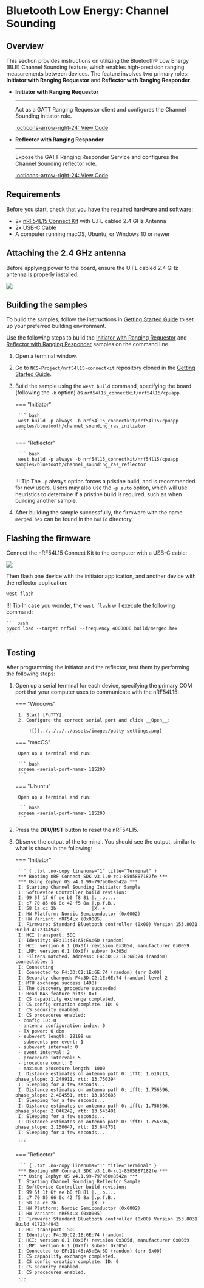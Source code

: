# Bluetooth Low Energy: Channel Sounding

## Overview

This section provides instructions on utilizing the Bluetooth® Low Energy (BLE) Channel Sounding feature, which enables high-precision ranging measurements between devices. The feature involves two primary roles: __Initiator with Ranging Requestor__ and __Reflector with Ranging Responder__.

<div class="grid cards" markdown>

-   __Initiator with Ranging Requestor__

	---

	Act as a GATT Ranging Requestor client and configures the Channel Sounding initiator role.

	[:octicons-arrow-right-24: View Code][Initiator with Ranging Requestor]

-   __Reflector with Ranging Responder__

	---

	Expose the GATT Ranging Responder Service and configures the Channel Sounding reflector role.

	[:octicons-arrow-right-24: View Code][Reflector with Ranging Responder]

</div>

## Requirements

Before you start, check that you have the required hardware and software:

- 2x [nRF54L15 Connect Kit](https://makerdiary.com/products/nrf54l15-connectkit) with U.FL cabled 2.4 GHz Antenna
- 2x USB-C Cable
- A computer running macOS, Ubuntu, or Windows 10 or newer

## Attaching the 2.4 GHz antenna

Before applying power to the board, ensure the U.FL cabled 2.4 GHz antenna is properly installed.

![](../../../../assets/images/attaching-bt-antenna.png)

## Building the samples

To build the samples, follow the instructions in [Getting Started Guide] to set up your preferred building environment.

Use the following steps to build the [Initiator with Ranging Requestor] and [Reflector with Ranging Responder] samples on the command line.

1. Open a terminal window.

2. Go to `NCS-Project/nrf54l15-connectkit` repository cloned in the [Getting Started Guide].

3. Build the sample using the `west build` command, specifying the board (following the `-b` option) as `nrf54l15_connectkit/nrf54l15/cpuapp`.

	=== "Initiator"

		``` bash
		west build -p always -b nrf54l15_connectkit/nrf54l15/cpuapp samples/bluetooth/channel_sounding_ras_initiator
		```

	=== "Reflector"

		``` bash
		west build -p always -b nrf54l15_connectkit/nrf54l15/cpuapp samples/bluetooth/channel_sounding_ras_reflector
		```

	!!! Tip
		The `-p` always option forces a pristine build, and is recommended for new users. Users may also use the `-p auto` option, which will use heuristics to determine if a pristine build is required, such as when building another sample.

4. After building the sample successfully, the firmware with the name `merged.hex` can be found in the `build` directory.

## Flashing the firmware

Connect the nRF54L15 Connect Kit to the computer with a USB-C cable:

![](../../../../assets/images/connecting-board-with-bt-ant.png)

Then flash one device with the initiator application, and another device with the reflector application:

``` bash
west flash
```

!!! Tip
	In case you wonder, the `west flash` will execute the following command:

	``` bash
	pyocd load --target nrf54l --frequency 4000000 build/merged.hex
	```

## Testing

After programming the initiator and the reflector, test them by performing the following steps:

1. Open up a serial terminal for each device, specifying the primary COM port that your computer uses to communicate with the nRF54L15:

	=== "Windows"

		1. Start [PuTTY].
		2. Configure the correct serial port and click __Open__:

			![](../../../../assets/images/putty-settings.png)

	=== "macOS"

		Open up a terminal and run:

		``` bash
		screen <serial-port-name> 115200
		```

	=== "Ubuntu"

		Open up a terminal and run:

		``` bash
		screen <serial-port-name> 115200
		```

2. Press the __DFU/RST__ button to reset the nRF54L15.

3. Observe the output of the terminal. You should see the output, similar to what is shown in the following:

	=== "Initiator"

		``` { .txt .no-copy linenums="1" title="Terminal" }
		*** Booting nRF Connect SDK v3.1.0-rc1-8505887182fe ***
		*** Using Zephyr OS v4.1.99-797a60e8542a ***
		I: Starting Channel Sounding Initiator Sample
		I: SoftDevice Controller build revision:
		I: 99 5f 1f 6f ee b0 f8 81 |._.o....
		I: c7 70 85 66 0c 42 f5 8a |.p.f.B..
		I: 58 1a cc 2b             |X..+
		I: HW Platform: Nordic Semiconductor (0x0002)
		I: HW Variant: nRF54Lx (0x0005)
		I: Firmware: Standard Bluetooth controller (0x00) Version 153.8031 Build 4172344943
		I: HCI transport: SDC
		I: Identity: EF:11:48:A5:EA:6D (random)
		I: HCI: version 6.1 (0x0f) revision 0x305d, manufacturer 0x0059
		I: LMP: version 6.1 (0x0f) subver 0x305d
		I: Filters matched. Address: F4:3D:C2:1E:6E:74 (random) connectable: 1
		I: Connecting
		I: Connected to F4:3D:C2:1E:6E:74 (random) (err 0x00)
		I: Security changed: F4:3D:C2:1E:6E:74 (random) level 2
		I: MTU exchange success (498)
		I: The discovery procedure succeeded
		I: Read RAS feature bits: 0x1
		I: CS capability exchange completed.
		I: CS config creation complete. ID: 0
		I: CS security enabled.
		I: CS procedures enabled:
		- config ID: 0
		- antenna configuration index: 0
		- TX power: 0 dbm
		- subevent length: 28198 us
		- subevents per event: 1
		- subevent interval: 0
		- event interval: 2
		- procedure interval: 5
		- procedure count: 0
		- maximum procedure length: 1000
		I: Distance estimates on antenna path 0: ifft: 1.610213, phase_slope: 2.249911, rtt: 13.750394
		I: Sleeping for a few seconds...
		I: Distance estimates on antenna path 0: ifft: 1.756596, phase_slope: 2.404551, rtt: 13.855685
		I: Sleeping for a few seconds...
		I: Distance estimates on antenna path 0: ifft: 1.756596, phase_slope: 2.046242, rtt: 13.543401
		I: Sleeping for a few seconds...
		I: Distance estimates on antenna path 0: ifft: 1.756596, phase_slope: 2.150647, rtt: 13.648731
		I: Sleeping for a few seconds...
		...
		```

	=== "Reflector"

		``` { .txt .no-copy linenums="1" title="Terminal" }
		*** Booting nRF Connect SDK v3.1.0-rc1-8505887182fe ***
		*** Using Zephyr OS v4.1.99-797a60e8542a ***
		I: Starting Channel Sounding Reflector Sample
		I: SoftDevice Controller build revision:
		I: 99 5f 1f 6f ee b0 f8 81 |._.o....
		I: c7 70 85 66 0c 42 f5 8a |.p.f.B..
		I: 58 1a cc 2b             |X..+
		I: HW Platform: Nordic Semiconductor (0x0002)
		I: HW Variant: nRF54Lx (0x0005)
		I: Firmware: Standard Bluetooth controller (0x00) Version 153.8031 Build 4172344943
		I: HCI transport: SDC
		I: Identity: F4:3D:C2:1E:6E:74 (random)
		I: HCI: version 6.1 (0x0f) revision 0x305d, manufacturer 0x0059
		I: LMP: version 6.1 (0x0f) subver 0x305d
		I: Connected to EF:11:48:A5:EA:6D (random) (err 0x00)
		I: CS capability exchange completed.
		I: CS config creation complete. ID: 0
		I: CS security enabled.
		I: CS procedures enabled.
		...
		```

[Getting Started Guide]: ../../getting-started.md
[Initiator with Ranging Requestor]: https://github.com/makerdiary/nrf54l15-connectkit/tree/main/samples/bluetooth/channel_sounding_ras_initiator
[Reflector with Ranging Responder]: https://github.com/makerdiary/nrf54l15-connectkit/tree/main/samples/bluetooth/channel_sounding_ras_reflector
[PuTTY]: https://apps.microsoft.com/store/detail/putty/XPFNZKSKLBP7RJ
